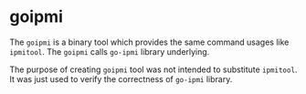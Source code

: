 # goipmi

The `goipmi` is a binary tool which provides the same command usages like `ipmitool`.
The `goipmi` calls `go-ipmi` library underlying.

The purpose of creating `goipmi` tool was not intended to substitute `ipmitool`.
It was just used to verify the correctness of `go-ipmi` library.
